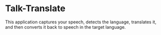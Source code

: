 # Talk-Translate
This application captures your speech, detects the language, translates it, and then converts it back to speech in the target language.
